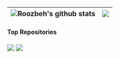 |<img align="center" src="https://github-readme-stats.vercel.app/api?username=roozbehghazavi&show_icons=true&include_all_commits=true&theme=dracula&hide_border=true&count_private=true" alt="Roozbeh's github stats" /></a> |<img align="center" src="https://github-readme-stats.vercel.app/api/top-langs/?username=roozbehghazavi&layout=compact&theme=dracula&hide_border=true&exclude_repo=XV6_system_call,Advanced-Programming,course_template,roozbehghazavi.github.io,XV6-Threads" /></a> |
| ------------- | ------------- |

#### Top Repositories



<img align="center" src="https://github-readme-stats.vercel.app/api/pin/?username=roozbehghazavi&repo=Parking_project&theme=dracula" />
<img align="center" src="https://github-readme-stats.vercel.app/api/pin/?username=roozbehghazavi&repo=GameDev.tv-Unity-Course&theme=dracula" />

<br />
<br />
